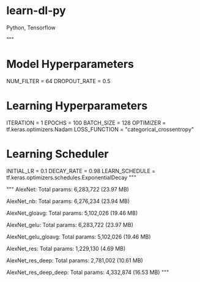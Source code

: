 # learn-dl-py
Python, Tensorflow

"""
# Model Hyperparameters
NUM_FILTER = 64
DROPOUT_RATE = 0.5

# Learning Hyperparameters
ITERATION = 1
EPOCHS = 100
BATCH_SIZE = 128
OPTIMIZER = tf.keras.optimizers.Nadam
LOSS_FUNCTION = "categorical_crossentropy"

# Learning Scheduler
INITIAL_LR = 0.1
DECAY_RATE = 0.98
LEARN_SCHEDULE = tf.keras.optimizers.schedules.ExponentialDecay
"""

"""
AlexNet: 
    Total params: 6,283,722 (23.97 MB)

AlexNet_nb: 
    Total params: 6,276,234 (23.94 MB)

AlexNet_gloavg: 
    Total params: 5,102,026 (19.46 MB)

AlexNet_gelu: 
    Total params: 6,283,722 (23.97 MB)

AlexNet_gelu_gloavg: 
    Total params: 5,102,026 (19.46 MB)

AlexNet_res: 
    Total params: 1,229,130 (4.69 MB)

AlexNet_res_deep: 
    Total params: 2,781,002 (10.61 MB)

AlexNet_res_deep_deep: 
    Total params: 4,332,874 (16.53 MB)
"""